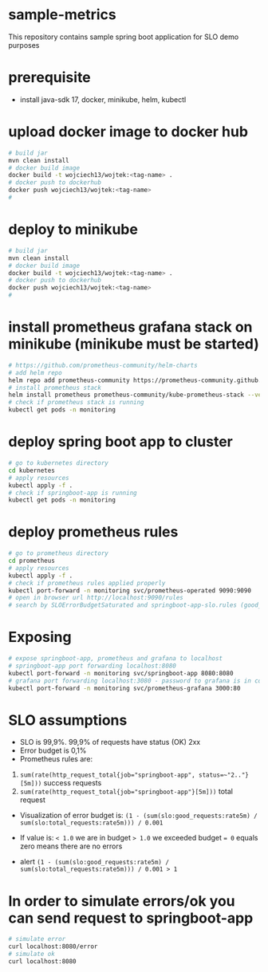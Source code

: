 # sample-metrics
This repository contains sample spring boot application for SLO demo purposes

# prerequisite
* install java-sdk 17, docker, minikube, helm, kubectl

# upload docker image to docker hub
```bash
# build jar
mvn clean install
# docker build image
docker build -t wojciech13/wojtek:<tag-name> .
# docker push to dockerhub
docker push wojciech13/wojtek:<tag-name>
# 
```

# deploy to minikube
```bash
# build jar
mvn clean install
# docker build image
docker build -t wojciech13/wojtek:<tag-name> .
# docker push to dockerhub
docker push wojciech13/wojtek:<tag-name>
# 
```

# install prometheus grafana stack on minikube (minikube must be started)
```bash
# https://github.com/prometheus-community/helm-charts
# add helm repo
helm repo add prometheus-community https://prometheus-community.github.io/helm-charts
# install prometheus stack
helm install prometheus prometheus-community/kube-prometheus-stack --version 45.7.1 --namespace monitoring --create-namespace
# check if prometheus stack is running
kubectl get pods -n monitoring
```

# deploy spring boot app to cluster
```bash
# go to kubernetes directory
cd kubernetes
# apply resources
kubectl apply -f .
# check if springboot-app is running
kubectl get pods -n monitoring
```

# deploy prometheus rules
```bash
# go to prometheus directory
cd prometheus
# apply resources
kubectl apply -f .
# check if prometheus rules applied properly
kubectl port-forward -n monitoring svc/prometheus-operated 9090:9090
# open in browser url http://localhost:9090/rules
# search by SLOErrorBudgetSaturated and springboot-app-slo.rules (good_request and total_requests)
```

# Exposing
```bash
# expose springboot-app, prometheus and grafana to localhost
# springboot-app port forwarding localhost:8080
kubectl port-forward -n monitoring svc/springboot-app 8080:8080
# grafana port forwarding localhost:3080 - password to grafana is in config map
kubectl port-forward -n monitoring svc/prometheus-grafana 3000:80
```

# SLO assumptions
* SLO is 99,9%. 99,9% of requests have status (OK) 2xx
* Error budget is 0,1%
* Prometheus rules are:
1. `sum(rate(http_request_total{job="springboot-app", status=~"2.."}[5m]))` success requests
2. `sum(rate(http_request_total{job="springboot-app"}[5m]))` total request
* Visualization of error budget is: `(1 - (sum(slo:good_requests:rate5m) / sum(slo:total_requests:rate5m))) / 0.001`

* If value is:
`< 1.0` we are in budget
`> 1.0` we exceeded budget
`= 0` equals zero means there are no errors

* alert `(1 - (sum(slo:good_requests:rate5m) / sum(slo:total_requests:rate5m))) / 0.001 > 1`

# In order to simulate errors/ok you can send request to springboot-app
```bash
# simulate error
curl localhost:8080/error
# simulate ok
curl localhost:8080
```

